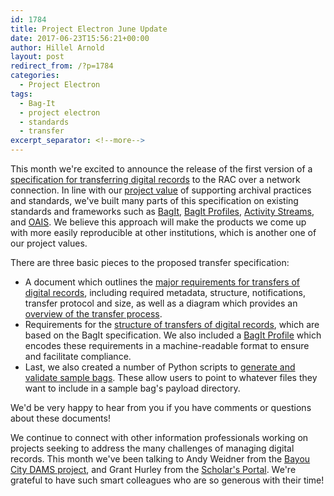 ```yaml
---
id: 1784
title: Project Electron June Update
date: 2017-06-23T15:56:21+00:00
author: Hillel Arnold
layout: post
redirect_from: /?p=1784
categories:
  - Project Electron
tags:
  - Bag-It
  - project electron
  - standards
  - transfer
excerpt_separator: <!--more-->
---
```

This month we're excited to announce the release of the first version of a [specification for transferring digital records](https://github.com/RockefellerArchiveCenter/project_electron/tree/master/transfer) to the RAC over a network connection. In line with our [project value](http://projectelectron.rockarch.org/?#values) of supporting archival practices and standards, we've built many parts of this specification on existing standards and frameworks such as [BagIt](https://en.wikipedia.org/wiki/BagIt), [BagIt Profiles](https://github.com/ruebot/bagit-profiles), [Activity Streams](http://activitystrea.ms/), and [OAIS](https://en.wikipedia.org/wiki/Open_Archival_Information_System). We believe this approach will make the products we come up with more easily reproducible at other institutions, which is another one of our project values.<!--more-->

There are three basic pieces to the proposed transfer specification:

* A document which outlines the [major requirements for transfers of digital records](https://github.com/RockefellerArchiveCenter/project_electron/blob/master/transfer/requirements.md), including required metadata, structure, notifications, transfer protocol and size, as well as a diagram which provides an [overview of the transfer process](https://github.com/RockefellerArchiveCenter/project_electron/blob/master/transfer/transfer-process-diagram.png).
* Requirements for the [structure of transfers of digital records](https://github.com/RockefellerArchiveCenter/project_electron/blob/master/transfer/bagit-specification.md), which are based on the BagIt specification. We also included a [BagIt Profile](https://github.com/RockefellerArchiveCenter/project_electron/blob/master/transfer/organizational-bag-profile.json) which encodes these requirements in a machine-readable format to ensure and facilitate compliance.
* Last, we also created a number of Python scripts to [generate and validate sample bags](https://github.com/RockefellerArchiveCenter/project_electron/tree/master/transfer/example-scripts). These allow users to point to whatever files they want to include in a sample bag's payload directory.

We'd be very happy to hear from you if you have comments or questions about these documents!

We continue to connect with other information professionals working on projects seeking to address the many challenges of managing digital records. This month we've been talking to Andy Weidner from the [Bayou City DAMS project](http://journal.code4lib.org/articles/12342), and Grant Hurley from the [Scholar's Portal](http://scholarsportal.info/). We're grateful to have such smart colleagues who are so generous with their time!
